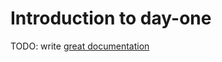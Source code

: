 # Introduction to day-one

TODO: write [great documentation](http://jacobian.org/writing/what-to-write/)
